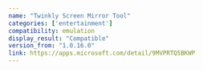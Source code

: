 ```yaml
---
name: "Twinkly Screen Mirror Tool"
categories: ['entertainment']
compatibility: emulation
display_result: "Compatible"
version_from: "1.0.16.0"
link: https://apps.microsoft.com/detail/9MVPRTQ5BKWP
---
```

